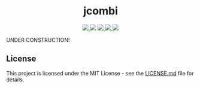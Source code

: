 <h1 align="center">
  jcombi
</h1>
<p align="center">
  <a href="https://github.com/kfurtak1024/jcombi/releases/latest">
    <img src="https://img.shields.io/github/v/release/kfurtak1024/jcombi">
  </a>
  <a>
    <img src="https://img.shields.io/github/workflow/status/kfurtak1024/jcombi/Java%20CI%20with%20Maven/main">
  </a>
  <a href="https://lgtm.com/projects/g/kfurtak1024/jcombi">
    <img src="https://img.shields.io/lgtm/grade/java/github/kfurtak1024/jcombi">
  </a>
  <a href="https://github.com/kfurtak1024/jcombi/workflows/CodeQL">
    <img src="https://github.com/kfurtak1024/jcombi/workflows/CodeQL/badge.svg">
  </a>
  <a href="https://opensource.org/licenses/MIT">
    <img src="https://img.shields.io/badge/license-MIT-blue.svg">
  </a>
</p>

UNDER CONSTRUCTION!

## License
This project is licensed under the MIT License - see the [LICENSE.md](https://github.com/kfurtak1024/jcombi/blob/master/LICENSE) file for details.

